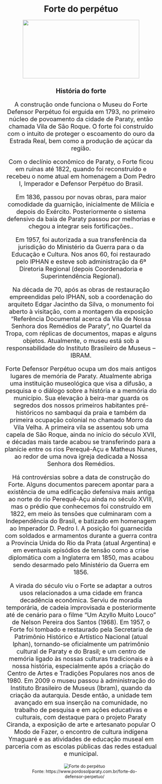 <!DOCTYPE html>
<html lang="pt-br">
<head>
    <meta charset="UTF-8">
    <meta name="viewport" content="width=device-width, initial-scale=1.0">
    <title>Forte do perpetuo</title>
    <link rel="stylesheet" href="style.css">
</head>
   <body>
    <header style="text-align: center;">
        <h1>Forte do perpétuo</h1>
            <img src="https://www.liceuescola.com.br/wp-content/uploads/2020/07/logo-liceu-color.png" width="384" height="192" style="align-items" 
    </header>
    <main>
        <section id="introducao"style="text-align: center;">
            <h2>História do forte</h2>
            <p style=font-size:20px> 
                A construção onde funciona o Museu do Forte Defensor Perpétuo foi erguida em 1793, no primeiro núcleo de povoamento da cidade de Paraty, então chamada Vila de São Roque. O forte foi construído com o intuito de proteger o escoamento do ouro da Estrada Real, bem como a produção de açúcar da região. </p> 
            <p style=font-size:20px>Com o declínio econômico de Paraty, o Forte ficou em ruínas até 1822, quando foi reconstruído e recebeu o nome atual em homenagem a Dom Pedro I, Imperador e Defensor Perpétuo do Brasil. </p>
            <p style=font-size:20px>Em 1836, passou por novas obras, para maior comodidade da guarnição, inicialmente de Milícia e depois do Exército. Posteriormente o sistema defensivo da baía de Paraty passou por melhorias e chegou a integrar seis fortificações..</p>    
            <p style=font-size:20px>Em 1957, foi autorizada a sua transferência da jurisdição do Ministério da Guerra para o da Educação e Cultura. Nos anos 60, foi restaurado pelo IPHAN e esteve sob administração da 6ª Diretoria Regional (depois Coordenadoria e Superintendência Regional).
            <p style=font-size:20px>Na década de 70, após as obras de restauração empreendidas pelo IPHAN, sob a coordenação do arquiteto Edgar Jacintho da Silva, o monumento foi aberto à visitação, com a montagem da exposição “Referência Documental acerca da Vila de Nossa Senhora dos Remédios de Paraty”, no Quartel da Tropa, com réplicas de documentos, mapas e alguns objetos.
Atualmente, o museu está sob a responsabilidade do Instituto Brasileiro de Museus – IBRAM.
            <p style=font-size:20px>Forte Defensor Perpétuo ocupa um dos mais antigos lugares de memória de Paraty. Atualmente abriga uma instituição museológica que visa a difusão, a pesquisa e o diálogo sobre a história e a memória do município. 
Sua elevação à beira-mar guarda os segredos dos nossos primeiros habitantes pré-históricos no sambaqui da praia e também da primeira ocupação colonial no chamado Morro da Vila Velha. A primeira vila se assentou sob uma capela de São Roque, ainda no início do século XVII, e décadas mais tarde acabou se transferindo para a planície entre os rios Perequê-Açu e Matheus Nunes, ao redor de uma nova igreja dedicada a Nossa Senhora dos Remédios. 
            <p style="font-size:20px"> Há controvérsias sobre a data de construção do Forte. Alguns documentos parecem apontar para a existência de uma edificação defensiva mais antiga ao norte do rio Perequê-Açu ainda no século XVIII, mas o prédio que conhecemos foi construído em 1822, em meio às tensões que culminaram com a Independência do Brasil, e batizado em homenagem ao Imperador D. Pedro I. 
A posição foi guarnecida com soldados e armamentos durante a guerra contra a Província Unida do Rio da Prata (atual Argentina) e em eventuais episódios de tensão como a crise diplomática com a Inglaterra em 1850, mas acabou sendo desarmado pelo Ministério da Guerra em 1856. </p>    
            <p style="font-size:20px">A virada do século viu o Forte se adaptar a outros usos relacionados a uma cidade em franca decadência econômica. Serviu de moradia temporária, de cadeia improvisada e posteriormente até de cenário para o filme “Um Azyllo Muito Louco” de Nelson Pereira dos Santos (1968). 
Em 1957, o Forte foi tombado e restaurado pela Secretaria de Patrimônio Histórico e Artístico Nacional (atual Iphan), tornando-se oficialmente um patrimônio cultural de Paraty e do Brasil; e um centro de memória ligado às nossas culturas tradicionais e à nossa história, especialmente após a criação do Centro de Artes e Tradições Populares nos anos de 1980. 
Em 2009 o museu passou à administração do Instituto Brasileiro de Museus (Ibram), quando da criação da autarquia. Desde então, a unidade tem avançado em sua inserção na comunidade, no trabalho de pesquisa e em ações educativas e culturais, com destaque para o projeto Paraty Ciranda, a exposição de arte e artesanato popular O Modo de Fazer, o encontro de cultura indígena Ymaguaré e as atividades de educação museal em parceria com as escolas públicas das redes estadual e municipal.</p>
        <section> 
            <ul>
                <figure>
                    <div style="text-align: center;">                   
                     <img src="https://www.pordosolparaty.com.br/wp-content/uploads/2024/01/2-1024x903.jpg" alt="Forte do perpétuo">
                    <figcaption> Fonte: https://www.pordosolparaty.com.br/forte-do-defensor-perpetuo/ </figure>
                    </div>
                </figure>
            </ul>
        </section>      
    </main>      
    <script src="script.js"></script>
</body>
</html>
